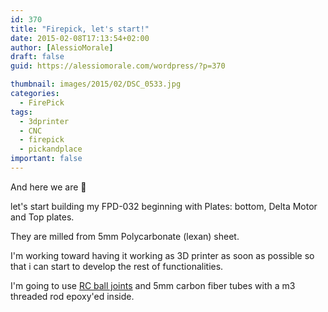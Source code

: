 ```yaml
---
id: 370
title: "Firepick, let's start!"
date: 2015-02-08T17:13:54+02:00
author: [AlessioMorale]
draft: false
guid: https://alessiomorale.com/wordpress/?p=370

thumbnail: images/2015/02/DSC_0533.jpg
categories:
  - FirePick
tags:
  - 3dprinter
  - CNC
  - firepick
  - pickandplace
important: false
---
```


And here we are 🙂

let's start building my FPD-032 beginning with Plates: bottom, Delta Motor and Top plates.

They are milled from 5mm Polycarbonate (lexan) sheet.

I'm working toward having it working as 3D printer as soon as possible so that i can start to develop the rest of functionalities.

I'm going to use [RC ball joints](http://www.hobbyking.com/hobbyking/store/__13099__M3_Alloy_Ball_Joint_5pcs_bag_.html) and 5mm carbon fiber tubes with a m3 threaded rod epoxy'ed inside.
